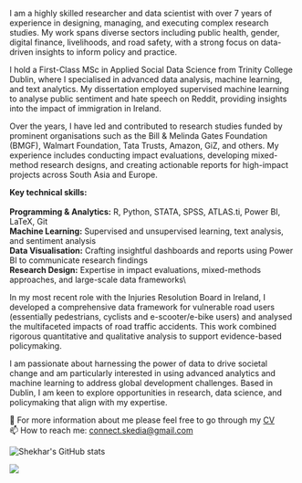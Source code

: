 I am a highly skilled researcher and data scientist with over 7 years of experience in designing, managing, and executing complex research studies. My work spans diverse sectors including public health, gender, digital finance, livelihoods, and road safety, with a strong focus on data-driven insights to inform policy and practice.

I hold a First-Class MSc in Applied Social Data Science from Trinity College Dublin, where I specialised in advanced data analysis, machine learning, and text analytics. My dissertation employed supervised machine learning to analyse public sentiment and hate speech on Reddit, providing insights into the impact of immigration in Ireland.

Over the years, I have led and contributed to research studies funded by prominent organisations such as the Bill & Melinda Gates Foundation (BMGF), Walmart Foundation, Tata Trusts, Amazon, GiZ, and others. My experience includes conducting impact evaluations, developing mixed-method research designs, and creating actionable reports for high-impact projects across South Asia and Europe.

**Key technical skills:**\
\
**Programming & Analytics:** R, Python, STATA, SPSS, ATLAS.ti, Power BI, LaTeX, Git\
**Machine Learning:** Supervised and unsupervised learning, text analysis, and sentiment analysis\
**Data Visualisation:** Crafting insightful dashboards and reports using Power BI to communicate research findings\
**Research Design:** Expertise in impact evaluations, mixed-methods approaches, and large-scale data frameworks\

In my most recent role with the Injuries Resolution Board in Ireland, I developed a comprehensive data framework for vulnerable road users (essentially pedestrians, cyclists and e-scooter/e-bike users) and analysed the multifaceted impacts of road traffic accidents. This work combined rigorous quantitative and qualitative analysis to support evidence-based policymaking.

I am passionate about harnessing the power of data to drive societal change and am particularly interested in using advanced analytics and machine learning to address global development challenges. Based in Dublin, I am keen to explore opportunities in research, data science, and policymaking that align with my expertise. 

🔎 For more information about me please feel free to go through my [CV](https://drive.google.com/file/d/1yD8yq6fdyhO7yDM1F4XvguIumqP5L5IZ/view?usp=drive_link)\
📫 How to reach me: connect.skedia@gmail.com

![Shekhar's GitHub stats](https://github-readme-stats.vercel.app/api?username=ShekharKedia&show_icons=true&hide=contribs,prs,issues)

![](https://komarev.com/ghpvc/?username=ShekharKedia)

<!---
ShekharKedia/ShekharKedia is a ✨ special ✨ repository because its `README.md` (this file) appears on your GitHub profile.
You can click the Preview link to take a look at your changes.
--->
